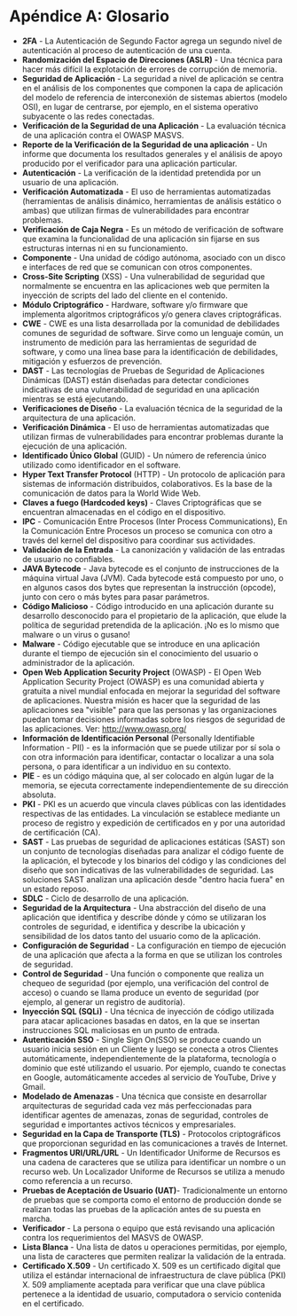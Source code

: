 # Apéndice A: Glosario

- **2FA** - La Autenticación de Segundo Factor agrega un segundo nivel de autenticación al proceso de autenticación de una cuenta.
- **Randomización del Espacio de Direcciones (ASLR)** - Una técnica para hacer más difícil la explotación de errores de corrupción de memoria.
- **Seguridad de Aplicación** - La seguridad a nivel de aplicación se centra en el análisis de los componentes que componen la capa de aplicación del modelo de referencia de interconexión de sistemas abiertos (modelo OSI), en lugar de centrarse, por ejemplo, en el sistema operativo subyacente o las redes conectadas.
- **Verificación de la Seguridad de una Aplicación** - La evaluación técnica de una aplicación contra el OWASP MASVS.
- **Reporte de la Verificación de la Seguridad de una aplicación** - Un informe que documenta los resultados generales y el análisis de apoyo producido por el verificador para una aplicación particular.
- **Autenticación** - La verificación de la identidad pretendida por un usuario de una aplicación.
- **Verificación Automatizada** - El uso de herramientas automatizadas (herramientas de análisis dinámico, herramientas de análisis estático o ambas) que utilizan firmas de vulnerabilidades para encontrar problemas.
- **Verificación de Caja Negra** - Es un método de verificación de software que examina la funcionalidad de una aplicación sin fijarse en sus estructuras internas ni en su funcionamiento.
- **Componente** - Una unidad de código autónoma, asociado con un disco e interfaces de red que se comunican con otros componentes.
- **Cross-Site Scripting** (XSS) - Una vulnerabilidad de seguridad que normalmente se encuentra en las aplicaciones web que permiten la inyección de scripts del lado del cliente en el contenido.
- **Módulo Criptográfico** - Hardware, software y/o firmware que implementa algoritmos criptográficos y/o genera claves criptográficas.
- **CWE** - CWE es una lista desarrollada por la comunidad de debilidades comunes de seguridad de software. Sirve como un lenguaje común, un instrumento de medición para las herramientas de seguridad de software, y como una línea base para la identificación de debilidades, mitigación y esfuerzos de prevención.
- **DAST** - Las tecnologías de Pruebas de Seguridad de Aplicaciones Dinámicas (DAST) están diseñadas para detectar condiciones indicativas de una vulnerabilidad de seguridad en una aplicación mientras se está ejecutando.
- **Verificaciones de Diseño** - La evaluación técnica de la seguridad de la arquitectura de una aplicación.
- **Verificación Dinámica** - El uso de herramientas automatizadas que utilizan firmas de vulnerabilidades para encontrar problemas durante la ejecución de una aplicación.
- **Identificado Único Global** (GUID) - Un número de referencia único utilizado como identificador en el software.
- **Hyper Text Transfer Protocol** (HTTP) - Un protocolo de aplicación para sistemas de información distribuidos, colaborativos. Es la base de la comunicación de datos para la World Wide Web.
- **Claves a fuego (Hardcoded keys)** - Claves Criptográficas que se encuentran almacenadas en el código en el dispositivo.
- **IPC** - Comunicación Entre Procesos (Inter Process Communications), En la Comunicación Entre Procesos un proceso se comunica con otro a través del kernel del dispositivo para coordinar sus actividades.
- **Validación de la Entrada** - La canonización y validación de las entradas de usuario no confiables.
- **JAVA Bytecode** - Java bytecode es el conjunto de instrucciones de la máquina virtual Java (JVM). Cada bytecode está compuesto por uno, o en algunos casos dos bytes que representan la instrucción (opcode), junto con cero o más bytes para pasar parámetros.
- **Código Malicioso** - Código introducido en una aplicación durante su desarrollo desconocido para el propietario de la aplicación, que elude la política de seguridad pretendida de la aplicación. ¡No es lo mismo que malware o un virus o gusano!
- **Malware** - Código ejecutable que se introduce en una aplicación durante el tiempo de ejecución sin el conocimiento del usuario o administrador de la aplicación.
- **Open Web Application Security Project** (OWASP) - El Open Web Application Security Project (OWASP) es una comunidad abierta y gratuita a nivel mundial enfocada en mejorar la seguridad del software de aplicaciones. Nuestra misión es hacer que la seguridad de las aplicaciones sea "visible" para que las personas y las organizaciones puedan tomar decisiones informadas sobre los riesgos de seguridad de las aplicaciones. Ver: http://www.owasp.org/
- **Información de Identificación Personal** (Personally Identifiable Information - PII) - es la información que se puede utilizar por sí sola o con otra información para identificar, contactar o localizar a una sola persona, o para identificar a un individuo en su contexto.
- **PIE** - es un código máquina que, al ser colocado en algún lugar de la memoria, se ejecuta correctamente independientemente de su dirección absoluta.
- **PKI** - PKI es un acuerdo que vincula claves públicas con las identidades respectivas de las entidades. La vinculación se establece mediante un proceso de registro y expedición de certificados en y por una autoridad de certificación (CA). 
- **SAST** - Las pruebas de seguridad de aplicaciones estáticas (SAST) son un conjunto de tecnologías diseñadas para analizar el código fuente de la aplicación, el bytecode y los binarios del código y las condiciones del diseño que son indicativas de las vulnerabilidades de seguridad. Las soluciones SAST analizan una aplicación desde "dentro hacia fuera" en un estado reposo.
- **SDLC** - Ciclo de desarrollo de una aplicación.
- **Seguridad de la Arquitectura** - Una abstracción del diseño de una aplicación que identifica y describe dónde y cómo se utilizaran los controles de seguridad, e identifica y describe la ubicación y sensibilidad de los datos tanto del usuario como de la aplicación.
- **Configuración de Seguridad** - La configuración en tiempo de ejecución de una aplicación que afecta a la forma en que se utilizan los controles de seguridad.
- **Control de Seguridad** - Una función o componente que realiza un chequeo de seguridad (por ejemplo, una verificación del control de acceso) o cuando se llama produce un evento de seguridad (por ejemplo, al generar un registro de auditoría).
- **Inyección SQL (SQLi)** - Una técnica de inyección de código utilizada para atacar aplicaciones basadas en datos, en la que se insertan instrucciones SQL maliciosas en un punto de entrada.
- **Autenticación SSO** - Single Sign On(SSO) se produce cuando un usuario inicia sesión en un Cliente y luego se conecta a otros Clientes automáticamente, independientemente de la plataforma, tecnología o dominio que esté utilizando el usuario. Por ejemplo, cuando te conectas en Google, automáticamente accedes al servicio de YouTube, Drive y Gmail.
- **Modelado de Amenazas** - Una técnica que consiste en desarrollar arquitecturas de seguridad cada vez más perfeccionadas para identificar agentes de amenazas, zonas de seguridad, controles de seguridad e importantes activos técnicos y empresariales.
- **Seguridad en la Capa de Transporte (TLS)** - Protocolos criptográficos que proporcionan seguridad en las comunicaciones a través de Internet.
- **Fragmentos URI/URL/URL** - Un Identificador Uniforme de Recursos es una cadena de caracteres que se utiliza para identificar un nombre o un recurso web. Un Localizador Uniforme de Recursos se utiliza a menudo como referencia a un recurso.
- **Pruebas de Aceptación de Usuario (UAT)**- Tradicionalmente un entorno de pruebas que se comporta como el entorno de producción donde se realizan todas las pruebas de la aplicación antes de su puesta en marcha.
- **Verificador** - La persona o equipo que está revisando una aplicación contra los requerimientos del MASVS de OWASP.
- **Lista Blanca** - Una lista de datos u operaciones permitidas, por ejemplo, una lista de caracteres que permiten realizar la validación de la entrada.
- **Certificado X.509** - Un certificado X. 509 es un certificado digital que utiliza el estándar internacional de infraestructura de clave pública (PKI) X. 509 ampliamente aceptada para verificar que una clave pública pertenece a la identidad de usuario, computadora o servicio contenida en el certificado.
